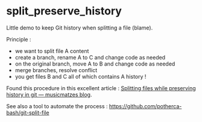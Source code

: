 # split_preserve_history

Little demo to keep Git history when splitting a file (blame).

Principle :
* we want to split file A content
* create a branch, rename A to C and change code as needed
* on the original branch, move A to B and change code as needed
* merge branches, resolve conflict
* you get files B and C all of which contains A history !


Found this procedure in this excellent article : [Splitting files while preserving history in git — musicmatzes blog](https://beyermatthias.de/splitting-files-while-preserving-history-in-git).

See also a tool to automate the process :
https://github.com/potherca-bash/git-split-file
